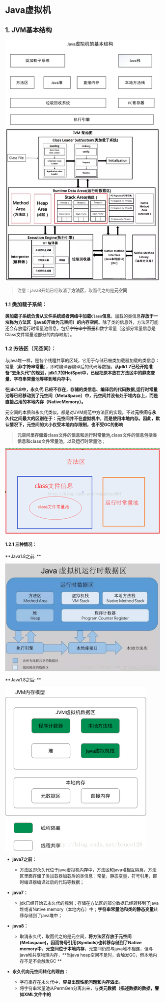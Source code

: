 # Java虚拟机

## 1. JVM基本结构

<img src=".\img\1569379134930.png" alt="1569379134930" style="zoom:150%;" />

<img src=".\img\webp" alt="img" style="zoom:150%;" />

> 注意：java8开始已经取消了**方法区**，取而代之的是**元空间**

### 1.1 类加载子系统：

**类加载子系统负责从文件系统或者网络中加载`Class`信息**，加载的类信息**存放于一块称为方法区（java8开始为元空间）的内存空间**。除了类的信息外，方法区可能还会存放运行时常量池信息，包括~~字符串字面量~~和数字常量（这部分常量信息是Class文件常量池部分的内存映射）。

[java类加载器]: .\Java类加载器.md	"java类加载器"

### 1.2 ~~方法区~~（元空间）：

与java堆一样，是各个线程共享的区域，它用于存储已被类加载器加载的类信息：常量（**非字符串常量**），即时编译器编译后的代码等数据。**从jdk1.7已经开始准备“去永久代”的规划，jdk1.7的HotSpot中，已经把原本放在方法区中的静态变量、字符串常量池等移到堆内存中。**

**在jdk1.8中，永久代** **已经不存在，存储的类信息、编译后的代码数据,运行时常量池等已经移动到了元空间（MetaSpace）中，元空间并没有处于堆内存上，而是直接占用的本地内存（NativeMemory）。**

元空间的本质和永久代类似，都是对JVM规范中方法区的实现。不过**元空间与永久代之间最大的区别在于：元空间并不在虚拟机中，而是使用本地内存。因此，默认情况下，元空间的大小仅受本地内存限制，也不受GC的影响**

> **元空间里存储着class文件的信息和运行时常量池,class文件的信息包括类信息和class文件常量池，以及运行时常量池**；

![img](.\img\1212312451.png)

#### **1.2.1 三种情况：**

**Java1.8之前: **

![](.\img\20180821135022994.png)

**Java1.8之后: **

![](.\img\20180312125453153.jpg)

- **java7之前：**
  - 方法区即永久代位于java虚拟机内存中，方法区和java堆相互隔离，方法区里面存储了类加载器加载后的类信息：常量，静态变量，符号引用，即时编译器编译过后的代码等数据；
- **java7：**
  - jdk已经开始去永久代的规划；存储在方法区的部分数据已经转移到了java堆或者Native memory（本地内存）中；**字符串常量池和类的静态变量**转移存储到了java堆中；
- **java8：**
  - 取消永久代，取而代之的是元空间，**将方法区存放于元空间(Metaspace)，因而符号引用(Symbols)也转移存储到了Native memory中**，**元空间位于本地内存**，元空间仍然与java堆不相连，但与java堆共享物理内存，**当java heap空间不足时，会触发GC，但本地内存不足不会触发GC **
- **永久代向元空间转化的理由：**

  - 字符串存在永久代中，**容易出现性能问题和内存溢出。**
  - 将字符串常量池从PermGen分离出来，与**类元数据（描述数据的数据，譬如XML文件中的<title>标签）分开，提升类元数据的独立性**
  - 类及方法的信息等比较难确定其大小，因此对于永久代的大小指定比较困难，太小容易出现永久代溢出，太大则容易导致老年代溢出。
  - 在PermGen中元数据可能会随着每一次Full GC发生而进行移动。**HotSpot虚拟机的每种类型的垃圾回收器都需要特殊处理PermGen中的元数据，分离出来以后可以简化Full GC以及对以后的并发隔离类元数据等方面进行优化**。
  - 永久代会为 GC 带来不必要的复杂度，并且回收效率偏低。

### 1.3 Java堆

**java堆在虚拟机启动的时候建立**，它是java程序最主要的内存工作区域。**几乎所有的java对象实例都存放在java堆中。堆空间是所有线程共享的**，这是一块与java应用密切相关的内存空间。

**特点：**

1. 堆用于存储创建好的对象和数组
2. jvm只有一个堆，被所有线程共享
3. 堆是一个不连续性的内存空间，分配灵活，速度慢

**java堆内存分为`年轻代（Young Generation）`和`年老代（old Generation）`**。年轻代又分为两种：`Eden`区域，两个大小相等的`Survivor`区域。

所有新建的Object都会存放在`Young Generation`中。如果Young Generation的数据在一次或多次GC后存活下来，将会转移到Old Generation中。新的对象总是创建在Eden Generation；

堆空间内存分配（默认情况下）
老年代 ： 三分之二的堆空间
年轻代 ： 三分之一的堆空间 
eden区： 8/10 的年轻代空间
survivor0 : 1/10 的年轻代空间
survivor1 : 1/10 的年轻代空间
命令行上执行如下命令，查看所有默认的jvm参数
`java -XX:+PrintFlagsFinal -version`

`-XX:InitialSurvivorRatio`    新生代Eden/Survivor空间的初始比例
`-XX:Newratio    Old`区 和 `Yong`区 的内存比例

<img src=".\img\345531-20151115204320728-1210139023-1551797567453.png" alt="img" style="zoom:150%;" />

<img src=".\img\70" alt="heap" style="zoom:150%;" />

#### 年轻代：

所有新生成的对象首先都会存放在`Eden Generation`中，**年轻代的目标就是尽可能的快速收集掉那些声明周期短的对象。**年轻代分三个去，一个Eden区，两个大小相等的Survivor区（一般而言，可以配置多个）。大部分对象在Eden区中生成。

#### 年老代：

**在年轻代中经理了N次（默认15次）垃圾回收后仍然存活的对象，就会被放到年老代中。**因此，可以认为年老代中存放的都是一些生命周期较长的对象。

### 1.4 直接内存

java 的 NIO 库允许 java 程序使用直接内存。直接内存是在 java 堆外的、直接向系统申请的内存空间。通常访问直接内存的速度会优于 java 堆。因此**出于性能的考虑，读写频繁的场合可能会考虑使用直接内存**。由于**直接内存在 java 堆外，因此它的大小不会直接受限于 Xmx 指定的最大堆大小**，但是系统内存是有限的，java 堆和直接内存的总和依然受限于操作系统能给出的最大内存。

### 1.5 垃圾回收系统

垃圾回收系统是 java 虚拟机的重要组成部分，**垃圾回收器可以对~~方法区~~、java 堆和直接内存进行回收。其中，java 堆是垃圾收集器的工作重点**。和 C/C++不同，java 中所有的对象空间释放都是隐式的，也就是说，java 中没有类似 free()或者 delete()这样的函数释放指定的内存区域。对于不再使用的垃圾对象，垃圾回收系统会在后台默默工作，默默查找、标识并释放垃圾对象，完成包括 java 堆、方法区和直接内存中的全自动化管理。

### 1.6 Java栈

**每一个 java 虚拟机线程都有一个私有的 java 栈，一个线程的 java 栈在线程创建的时候被创建**，java 栈中保存着帧信息，java 栈中保存着局部变量、方法参数，同时和 java 方法的调用、返回密切相关。

1. 栈描述的是方法执行的内存模型，**每个方法被调用都会创建一个栈帧**（局部变量表，操作数栈，指向运行时常量池的引用，方法返回地址等）
2. **JVM为每一个线程创建一个栈**，用于存放该线程执行方法的信息
3. **栈属于线程私有，不能实现线程间的共享**
4. 栈的储存特性是**先进后出，后进先出**；
5. 栈是由系统自动分配, 速度快!栈是一个连续的内存空间

#### 局部变量表

**用于存储方法中的局部变量（包括在方法中声明的非静态变量以及函数形参）**。对于**基本数据类型的变量，直接存储他的值，对于引用类型的变量，则存的是指向对象的引用**。局部变量表的大小在编译器就可以确定其大小，因此**在程序执行期间局部变量表的大小是不会改变的**。

#### 操作数栈

**栈最典型的一个应用就是用来对表达式求值**。想想一个线程执行方法的过程中，实际上就是不断执行语句的过程，而归根到底就是进行计算的过程。因此可以这么说，**程序中的所有计算过程都是在借助于操作数栈来完成的。**

#### 指向运行时常量池的引用

**在方法执行的过程中有可能用到类中的常量，所以必须要有一个引用指向运行时常量池。**

#### 方法返回地址

**当一个方法执行完毕之后，要返回之前调用它的地方，因此在栈帧中必须保存一个方法返回地址。**

###  1.7 本地方法栈

本地方法栈和 java 栈非常类似，最大的不同在于 **java 栈用于方法的调用，而本地方法栈则用于本地方法的调用**，作为对 java 虚拟机的重要扩展，java 虚拟机允许 java 直接调用本地方法（通常使用 C 编写）

### 1.8  PC  寄存器

也叫**程序计数器**，**寄存器是每个线程私有的空间，java虚拟机会为每一个java线程创建PC寄存器**。倘**若当前执行的是JVM方法，则该寄存器中保存当前执行指令的地址；倘若执行的是native方法，则PC寄存器为空。**

- 程序计数器是指CPU中的寄存器，**保存的是程序当前执行的指令的地址**（也可以说保存下一条指令的所在存储单元的地址）
- 在JVM中，多线程是通过线程轮流切换来获得CPU执行时间的，因此，在任一具体时刻，一个CPU的内核只会执行一条线程中的指令，所以PC寄存器是每个线程所私有的；
- 唯一一个在Java虚拟机规范中没有任何**OutOfMemoryError**的区域；

### 1.9 执行引擎

执行引擎是Java虚拟机的最核心组件之一，它负责**执行虚拟机中的字节码，或者执行本地方法**，现代虚拟机为了提高执行效率，会使用即时编译(just in time)技术**将方法编译成机器码后再执行**。





## 2. 常量池

用final修饰的变量表示常量，值一旦给定，无法改变；

修饰方法：该类不可被子类重写，可以被重载；

修饰类：无法被继承；

final修饰的变量有三种：静态变量、实例变量和局部变量，分别表示三种类型的常量。

java的常量池分为三种：

- Class常量池
- 运行时常量池
- String常量池

### 2.1 Class常量池

所处区域：class文件中

诞生时间：编译时

内容概要：符号引用( 符号引用包括：1.类的全限定名，2.字段名和描述，3.方法名和描述。)和字面量 （字符串，使用final修饰的基本数据类型，基本数据类型的值）

<img src=".\img\20141010133603275.png" alt="img" style="zoom:150%;" />

<img src=".\img\14141412213.png" alt="这里写图片描述" style="zoom:150%;" />

**class常量池是在编译的时候每个class都有的，在编译阶段，存放的是符号引用和常量**。class文件中除了包含类的版本、字段、方法、接口等描述信息外，还有一项信息就是常量池(constant pool table)，**用于存放编译器生成的各种字面量(Literal)和符号引用(Symbolic References)**。 字面量就是我们所说的常量概念，**如文本字符串、被声明为final的常量值等**。 **符号引用是一组符号来描述所引用的目标**，符号可以是任何形式的字面量，只要使用时能无歧义地定位到目标即可（它与直接引用区分一下，**直接引用一般是指向元空间的本地指针**，相对偏移量或是一个能间接定位到目标的句柄）。一般包括下面三类常量：

- 类和接口的全限定名
- 字段的名称和描述符
- 方法的名称和描述符

### 2.2 运行时常量池

所处区域：元空间

诞生时间：类加载器加载Class信息进入元空间时

**jvm在执行某个类的时候，必须经过加载、链接、初始化，而链接又包括验证、准备、解析三个阶段。而当类加载到内存中后，jvm就会将class常量池中的内容存放到运行时常量池中**，由此可知，**运行时常量池也是每个类都有一个**。class常量池中存的是字面量和符号引用，也就是说他们存的并不是对象的实例，而是对象的符号引用值。而经过解析（resolve）之后，也就是把符号引用替换为直接引用，**解析的过程会去查询全局字符串池**，也就是我们所说的StringTable，以**保证运行时常量池所引用的字符串与全局字符串池中所引用的是一致的**。

运行时常量池是当class文件被加载完成后，**java虚拟机会将class文件常量池里的内容转移到运行时常量池里，在class文件常量池的符号引用有一部分是会被转变为直接引用的**，比如说类的静态方法或私有方法，实例构造方法，父类方法，这是因为这些方法不能被重写其他版本，所以能在加载的时候就可以将符号引用转变为直接引用，而其他的一些方法是在这个方法被第一次调用的时候才会将符号引用转变为直接引用的。

**运行时常量池里的内容除了是class文件常量池里的内容外，还将class文件常量池里的符号引用转变为直接引用，而且运行时常量池里的内容是能动态添加的**。例如调用String的intern方法就能将string的值添加到String常量池中。

### 2.3 字符串常量池

所处区域：java堆

诞生时间：**类加载完成，经过验证，准备后（类的初始化阶段）在堆中生成字符串对象实例，然后将引用存入string pool**

全局常量池里的类容是在**类加载完成，经过验证，准备阶段之后在堆中生成字符串对象实例，然后将该字符串对象实例的引用存入string pool中**（**字符串常量池存的是实例对象的引用，而不是具体的实例对象，具体的实例对象是在堆中开辟的一块空间存放的**）；在HotSpot VM里实现的string pool功能的是一个StringTable类，它是一个哈希表，里面存的是驻留字符串(也就是我们常说的用双引号括起来的)的引用（而不是驻留字符串实例本身），也就是说在堆中的某些字符串实例被这个StringTable引用之后就等同被赋予了”驻留字符串”的身份。这个**StringTable在每个HotSpot VM的实例只有一份，被所有的类共享。**

其实，“使用常量池”对应的字节码是一个 ldc 指令，**在给 String 类型的引用赋值的时候会先执行这个指令，看常量池中是否存在这个字符串对象的引用，若有就直接返回这个引用，若没有，就在堆里创建这个字符串对象并在字符串常量池中记录下这个引用（**jdk1.7)。**String 类的 intern() 方法还可在运行期间把字符串放到字符串常量池中。**

8种基本数据类型中除了两种浮点类型剩余的6种基本数据类型的包装类，都使用了缓冲池技术，但是 Byte、Short、Integer、Long、Character 这5种整型的包装类也只是在对应值在 [-128,127] 时才会使用缓冲池

### 总结：

- 字符串全局常量池在每个JVM中只有一份，存放的是字符串实例对象的引用
- class常量池是在class文件编译的时候就有的，在编译阶段存放的是符号引用和常量
- 运行时常量池是在类加载完成之后，将每个class常量池中的符号引用和常量转存到运行时常量池中，也就是说，每个class都有一个运行时常量池，**类在解析之后，将符号引用替换成直接引用**，对于字符串与全局常量池中的引用值保持一致。



## 3. JVM优化

## 常见 GC 的优化配置？

| 配置              | 描述                                     |
| :---------------- | :--------------------------------------- |
| -Xms              | 初始化堆内存大小                         |
| -Xmx              | 堆内存最大值                             |
| -Xmn              | 新生代大小                               |
| -XX:PermSize      | 初始化永久代大小                         |
| -XX:MaxPermSize   | 永久代最大容量                           |
| -XX:SurvivorRatio | 设置年轻代中 Eden 区与 Survivor 区的比值 |
| -XX:Xmn           | 设置年轻代大小                           |

另外，也可以看看 [《JVM 调优》](https://blog.csdn.net/zhaojw_420/article/details/70527138) 文章。

1. 查看gc日志
   1. 观察young gc、full gc的执行频率，以及gc时区域的内存使用情况
2. dump命令获取当前jvm堆的内存使用情况
   1. 注意需要事先下线dump的服务
   2. dump命令执行阶段，会暂停jvm，表现为全局停顿，所有Java代码停止，native代码可以执行，但不能与JVM交互。
   3. 可使用JProfile工具分析dump日志

https://blog.csdn.net/hu00848/article/details/123828518?utm_medium=distribute.pc_relevant.none-task-blog-2~default~baidujs_baidulandingword~default-1-123828518-blog-114143461.pc_relevant_3mothn_strategy_and_data_recovery&spm=1001.2101.3001.4242.2&utm_relevant_index=4

https://blog.csdn.net/weixin_42468413/article/details/114143461

https://blog.csdn.net/WZH577/article/details/109782827







## 4.垃圾回收

针对HotSpot VM的实现，它里面的GC其实准确分类只有两大种：

- Partial GC：并不收集整个GC堆的模式
  - Young GC：只收集young gen的GC
  - Old GC：只收集old gen的GC。只有`CMS`的concurrent collection是这个模式
  - Mixed GC：收集整个young gen以及部分old gen的GC。只有`G1`有这个模式
- Full GC：收集整个堆，包括young gen、old gen、perm gen（如果存在的话）等所有部分的模式。

Major GC通常是跟full GC是等价的，收集整个GC堆。但因为HotSpot VM发展了这么多年，外界对各种名词的解读已经完全混乱了，当有人说“major GC”的时候一定要问清楚他想要指的是上面的full GC还是old gen。

最简单的分代式GC策略，按HotSpot VM的serial GC的实现来看，触发条件是：

- young GC：当young gen中的eden区分配满的时候触发。注意young GC中有部分存活对象会晋升到old gen，所以young GC后old gen的占用量通常会有所升高。
- full GC：当准备要触发一次young GC时，如果发现统计数据说之前young GC的平均晋升大小比目前old gen剩余的空间大，则不会触发young GC而是转为触发full GC（因为HotSpot VM的GC里，除了CMS的concurrent collection之外，其它能收集old gen的GC都会同时收集整个GC堆，包括young gen，所以不需要事先触发一次单独的young GC）；或者，如果有perm gen的话，要在perm gen分配空间但已经没有足够空间时，也要触发一次full GC；或者System.gc()、heap dump带GC，默认也是触发full GC。

HotSpot VM里其它非并发GC的触发条件复杂一些，不过大致的原理与上面说的其实一样。
当然也总有例外。Parallel Scavenge（-XX:+UseParallelGC）框架下，默认是在要触发full GC前先执行一次young GC，并且两次GC之间能让应用程序稍微运行一小下，以期降低full GC的暂停时间（因为young GC会尽量清理了young gen的死对象，减少了full GC的工作量）。这是HotSpot VM里的奇葩嗯。

并发GC的触发条件就不太一样。以CMS GC为例，它主要是定时去检查old gen的使用量，当使用量超过了触发比例就会启动一次CMS GC，对old gen做并发收集。



### 4.1 什么是 Minor GC/Major GC

首先我们先科普一下JVM 经典的堆布局:

![img](https://markdown-images-leo.oss-cn-zhangjiakou.aliyuncs.com/typora_images/202210282131944.webp)

对于经典的 JVM heap 布局，有两个区域比较清晰，首先是Young 区,一般会来存放年轻的对象或者刚被创建没多久的对象。其次是 Old 区，也就是老年代，一般会来存放比较长寿的对象，或者从 young 区晋升的对象。

对于young 区 我们又有三个区域，一个是 Eden 区，还有两个大小相等的 Survivor 区。

新生的对象会在 Eden 区创建。

#### Minor GC

> minor gc又名Young GC，指发生在年轻代的垃圾回收

此时**如果新生的对象无法在 Eden 区创建（Eden 区无法容纳)** 就会触发一次Young GC 此时会将 S0 区与Eden 区的对象一起进行可达性分析，找出活跃的对象，将它复制到 S1 区并且将S0区域和 Eden 区的对象给清空，这样那些不可达的对象进行清除，并且将S0 区 和 S1区交换。

但是这里会产生一个问题，Q:为啥会有两个 Survivor 区？

A: 因为假设设想一下只有一个 Survibor 区 那么就无法实现对于 S0 区的垃圾收集，以及分代年龄的提升。

#### Major GC

> 注意，major gc可能单指old gen，也可能指full gc；不同的垃圾回收算法指定的区域不同。

> 发生在老年代的GC ，基本上发生了一次Major GC 就会发生一次 Minor GC。并且Major GC 的速度往往会比 Minor GC 慢 10 倍。

什么时候发生Major GC？

1. 对于一个大对象，我们会首先在Eden 尝试创建，如果创建不了，就会触发Minor GC
2. 随后继续尝试在Eden区存放，发现仍然放不下
3. 尝试直接进入老年代，老年代也放不下
4. 触发 Major GC 清理老年代的空间
5. 放的下 成功
6. 放不下 OOM

![img](https://markdown-images-leo.oss-cn-zhangjiakou.aliyuncs.com/typora_images/202210282135667.jpeg)

#### FULL GC

- **Major GC 是清理老年代。**
- **Full GC 是清理整个堆空间—包括年轻代和老年代。**

### 如何判断一个对象是否已经死去？

有两种方式：

1. 引用计数
2. 可达性分析

**1）引用计数**

每个对象有一个引用计数属性，新增一个引用时计数加 1 ，引用释放时计数减 1 ，计数为 0 时可以回收。此方法简单，无法解决对象相互循环引用的问题。目前在用的有 Python、ActionScript3 等语言。

**2）可达性分析（Reachability Analysis）**

从 GC Roots 开始向下搜索，搜索所走过的路径称为引用链。当一个对象到 GC Roots 没有任何引用链相连时，则证明此对象是不可用的。不可达对象。目前在用的有 Java、C# 等语言。

🦅 **如果 A 和 B 对象循环引用，是否可以被 GC？**

可以，因为 Java 采用可达性分析的判断方式。

🦅 **在 Java 语言里，可作为 GC Roots 的对象包括以下几种？**

1. 虚拟机栈（栈帧中的本地变量表）中引用的对象。
2. 方法区中的类静态属性引用的对象。
3. 方法区中常量引用的对象。
4. 本地方法栈中 JNI(即一般说的 Native 方法)中引用的对象。

🦅 **方法区是否能被回收？**

方法区可以被回收，但是价值很低，主要回收废弃的常量和无用的类。

如何判断无用的类，需要完全满足如下三个条件：

1. 该类所有实例都被回收（Java 堆中没有该类的对象）。
2. 加载该类的 ClassLoader 已经被回收。
3. 该类对应的 `java.lang.Class` 对象没有在任何地方被引用，无法在任何地方利用反射访问该类。

### JMV垃圾回收算法

有四种算法：

1. 标记-清除算法
2. 标记-整理算法
3. 复制算法
4. 分代收集算法

**1）标记-清除算法**

标记-清除（Mark-Sweep）算法，是现代垃圾回收算法的思想基础。

标记-清除算法将垃圾回收分为两个阶段：标记阶段和清除阶段。

一种可行的实现是，在标记阶段，首先通过根节点，**标记所有从根节点开始的可达对象**。因此，未**被标记的对象就是未被引用的垃圾对象**（好多资料说标记出要回收的对象，其实明白大概意思就可以了）。然后，在**清除阶段，清除所有未被标记的对象**。

[![标记-清除算法](https://markdown-images-leo.oss-cn-zhangjiakou.aliyuncs.com/typora_images/202210291207129.jpeg)](http://static.iocoder.cn/f07ac7c68994aa21b7b4271073ea4e5b)标记-清除算法

- 缺点：
  - 1、效率问题，标记和清除两个过程的效率都不高。
  - 2、空间问题，标记清除之后会产生大量不连续的内存碎片，空间碎片太多可能会导致以后在程序运行过程中需要分配较大的对象时，无法找到足够的连续内存而不得不提前触发另一次垃圾收集动作。

**2）标记-整理算法**

标记整理算法，**类似与标记清除算法**，不过它**标记完对象后，不是直接对可回收对象进行清理，而是让所有存活的对象都向一端移动，然后直接清理掉边界以外的内存**。

[![标记-整理算法](https://markdown-images-leo.oss-cn-zhangjiakou.aliyuncs.com/typora_images/202210291207048.jpeg)](http://static.iocoder.cn/52ea9a3813e09621c563b1cd4bdf0d22)标记-整理算法

- 优点：
  - 1、相对标记清除算法，解决了内存碎片问题。
  - 2、没有内存碎片后，对象创建内存分配也更快速了（可以使用TLAB进行分配）。
- 缺点：
  - 1、效率问题，（同标记清除算法）标记和整理两个过程的效率都不高。

**3）复制算法**

复制算法，可以解决效率问题，它**将可用内存按容量划分为大小相等的两块，每次只使用其中的一块，当这一块内存用完了，就将还存活着的对象复制到另一块上面，然后再把已经使用过的内存空间一次清理掉**，这样使得每次都是对整个半区进行内存回收，内存分配时也就不用考虑内存碎片等复杂情况，只要移动堆顶指针，按顺序分配内存即可（还可使用TLAB进行高效分配内存）。

[![复制算法](https://markdown-images-leo.oss-cn-zhangjiakou.aliyuncs.com/typora_images/202210291207007.jpeg)](http://static.iocoder.cn/cc3f228ca5353fd5deb4b22b7a9709e6)复制算法

- 图的上半部分是未回收前的内存区域，图的下半部分是回收后的内存区域。通过图，我们发现不管回收前还是回收后都有一半的空间未被利用。
- 优点：
  - 1、效率高，没有内存碎片。
- 缺点：
  - 1、浪费一半的内存空间。
  - 2、复制收集算法在对象存活率较高时就要进行较多的复制操作，效率将会变低。

**4）分代收集算法**

当前商业虚拟机都是采用分代收集算法，它根据对象存活周期的不同将内存划分为几块，一般是把 Java 堆分为新生代和老年代，然后根据各个年代的特点采用最适当的收集算法。

- 在新生代中，每次垃圾收集都发现有大批对象死去，只有少量存活，就选用复制算法。
- 而老年代中，因为对象存活率高，没有额外空间对它进行分配担保，就必须使用“标记清理”或者“标记整理”算法来进行回收。

[![分代收集算法](https://markdown-images-leo.oss-cn-zhangjiakou.aliyuncs.com/typora_images/202210291207096.jpeg)](http://static.iocoder.cn/fec52af474f1250831d46b541e0fe7a9)分代收集算法

- 图的左半部分是未回收前的内存区域，右半部分是回收后的内存区域。
- 对象分配策略：
  - 对象优先在 Eden 区域分配，如果对象过大直接分配到 Old 区域。
  - 长时间存活的对象进入到 Old 区域。
- 改进自复制算法
  - 现在的商业虚拟机都采用这种收集算法来回收新生代，IBM 公司的专门研究表明，新生代中的对象 98% 是“朝生夕死”的，所以并不需要按照 `1:1` 的比例来划分内存空间，而是将内存分为一块较大的 Eden 空间和两块较小的 Survivor 空间，每次使用 Eden 和其中一块 Survivor 。当回收时，将 Eden 和 Survivor 中还存活着的对象一次性地复制到另外一块 Survivor 空间上，最后清理掉 Eden 和刚才用过的 Survivor 空间。
  - HotSpot 虚拟机默认 Eden 和 2 块 Survivor 的大小比例是 `8:1:1`，也就是每次新生代中可用内存空间为整个新生代容量的 90%（80%+10%），只有 10% 的内存会被“浪费”。当然，98% 的对象可回收只是一般场景下的数据，我们没有办法保证每次回收都只有不多于 10% 的对象存活，当 Survivor 空间不够用时，需要依赖其他内存（这里指老年代）进行分配担保（Handle Promotion）。

> 可以理解成：
>
> - 标记-清除算法是针对单个的对象进行回收（适合一次回收较少的对象）
> - 标记-整理算法是针对范围的对象进行回收（把标记过的引用对象放在一起，划分边界，然后清除内存区域中另一端所有的对象，适合回收不多不少的对象）
> - 复制算法是针对一个区域的对象进行回收（标记过的引用对象放到另一个内存区域，转而直接回收当前内存区域，适合一次性回收大量的对象）
> - 分代收集算法是针对jvm堆中不同区域的对象生命周期特性来进行合理的算法使用
>   - 年轻代中80%-90%的对象生命周期非常短，熬不过一次、二次GC，所以非常适合复制算法，一次GC可以回收非常多的对象
>   - 年老代中的对象生命周期都非常的长，一次GC段不可能回收多的对象，所以非常时候标记-清除、标记-整理算法 一次GC回收少量的对象

### JVM 垃圾收集器有哪些

如果说收集算法是内存回收的方法论，那么垃圾收集器就是内存回收的具体实现。

- 新生代收集器
  - Serial 收集器
  - ParNew 收集器（ParNew 收集器，是 Serial 收集器的多线程版。）
  - Parallel Scavenge 收集器
- 老年代收集器
  - Serial Old 收集器
    - Serial Old 收集器，是 Serial 收集器的老年代版本。
  - Parallel Old 收集器
    - Parallel Old 收集器，是 Parallel Scavenge 收集器的老年代版本。
  - CMS 收集器
- 新生代 + 老年代收集器
  - G1 收集器
  - ZGC 收集器

小结表格如下：

| 收集器                | 串行、并行or并发 | 新生代/老年代 | 算法               | 目标         | 适用场景                                  |
| :-------------------- | :--------------- | :------------ | :----------------- | :----------- | :---------------------------------------- |
| **Serial**            | 串行             | 新生代        | 复制算法           | 响应速度优先 | 单CPU环境下的Client模式                   |
| **Serial Old**        | 串行             | 老年代        | 标记-整理          | 响应速度优先 | 单CPU环境下的Client模式、CMS的后备预案    |
| **ParNew**            | 并行             | 新生代        | 复制算法           | 响应速度优先 | 多CPU环境时在Server模式下与CMS配合        |
| **Parallel Scavenge** | 并行             | 新生代        | 复制算法           | 吞吐量优先   | 在后台运算而不需要太多交互的任务          |
| **Parallel Old**      | 并行             | 老年代        | 标记-整理          | 吞吐量优先   | 在后台运算而不需要太多交互的任务          |
| **CMS**               | 并发             | 老年代        | 标记-清除          | 响应速度优先 | 集中在互联网站或B/S系统服务端上的Java应用 |
| **G1**                | 并发             | both          | 标记-整理+复制算法 | 响应速度优先 | 面向服务端应用，将来替换CMS               |

> 客优云 年轻代使用`ParNew`回收器，年老代使用`CMS`回收器

🦅 **G1 和 CMS 的区别？**

- CMS ：并发标记清除。他的主要步骤有：初始收集，并发标记，重新标记，并发清除（删除）、重置。
- G1：主要步骤：初始标记，并发标记，重新标记，复制清除（整理）
- CMS 的缺点是对 CPU 的要求比较高。G1是将内存化成了多块，所有对内段的大小有很大的要求。
- CMS是清除，所以会存在很多的内存碎片。G1是整理，所以碎片空间较小。
- G1 和 CMS 都是响应优先把，他们的目的都是尽量控制 STW 时间。

> G1 和 CMS 的 Full GC 都是单线程 mark sweep compact 算法，直到 JDK10 才优化为并行的。

感兴趣的胖友，可以看看 [《GC 优化的一些总结》](http://engineering.xueqiu.com/blog/2015/06/25/jvm-gc-tuning/) 的分析。

🦅 **CMS 算法的过程，CMS 回收过程中 JVM 是否需要暂停？**

会有短暂的停顿。详细的，可以看看 [《[jvm\][面试] 并发收集器 CMS(Concurrent Mark-Sweep)》](https://blog.csdn.net/wfh6732/article/details/57490195) 。

🦅 **如何使用指定的垃圾收集器**

| 配置                    | 描述                                     |
| :---------------------- | :--------------------------------------- |
| -XX:+UserSerialGC       | 串行垃圾收集器                           |
| -XX:+UserParrallelGC    | 并行垃圾收集器                           |
| -XX:+UseConcMarkSweepGC | 并发标记扫描垃圾回收器                   |
| -XX:ParallelCMSThreads  | 并发标记扫描垃圾回收器 =为使用的线程数量 |
| -XX:+UseG1GC            | G1垃圾回收器                             |

### 对象分配规则是什么？

- 对象优先分配在 Eden 区。

  > 如果 Eden 区无法分配，那么尝试把活着的对象放到 Survivor0 中去（Minor GC）
  >
  > - 如果 Survivor0 可以放入，那么放入之后清除 Eden 区。
  > - 如果 Survivor0 不可以放入，那么尝试把 Eden 和 Survivor0 的存活对象放到 Survivor1 中。
  >   - 如果 Survivor1 可以放入，那么放入 Survivor1 之后清除 Eden 和 Survivor0 ，之后再把 Survivor1 中的对象复制到 Survivor0 中，保持 Survivor1 一直为空。
  >   - 如果 Survivor1 不可以放入，那么直接把它们放入到老年代中，并清除 Eden 和 Survivor0 ，这个过程也称为**分配担保**。
  >
  > ps：清除 Eden、Survivor 区，就是 Minor GC 。
  >
  > 总结来说，分配的顺序是：新生代（Eden => Survivor0 => Survivor1）=> 老年代

- 大对象直接进入老年代（大对象是指需要大量连续内存空间的对象）。

  > 这样做的目的是，避免在 Eden 区和两个 Survivor 区之间发生大量的内存拷贝（新生代采用复制算法收集内存）。

- 长期存活的对象进入老年代。

  > 虚拟机为每个对象定义了一个年龄计数器，如果对象经过了 1 次 Minor GC 那么对象会进入 Survivor 区，之后每经过一次 Minor GC 那么对象的年龄加 1 ，知道达到阀值对象进入老年区。

- 动态判断对象的年龄。

  > 为了更好的适用不同程序的内存情况，虚拟机并不是永远要求对象的年龄必须达到 MaxTenuringThreshold 才能晋升老年代。
  >
  > 如果 Survivor 区中相同年龄的所有对象大小的总和大于 Survivor 空间的一半，年龄大于或等于该年龄的对象可以直接进入老年代。

- 空间分配担保。

  > 每次进行 Minor GC 时，JVM 会计算 Survivor 区移至老年区的对象的平均大小，如果这个值大于老年区的剩余值大小则进行一次 Full GC ，如果小于检查 HandlePromotionFailure 设置，如果 `true` 则只进行 Monitor GC ，如果 `false` 则进行 Full GC 。

如下是一张对象创建时，分配内存的图：[![内存分配](https://markdown-images-leo.oss-cn-zhangjiakou.aliyuncs.com/typora_images/202210291307092.png)](http://static.iocoder.cn/bc22a30cbe93b8dedda080144a73b613)内存分配

🦅 **为什么新生代内存需要有两个 Survivor 区？**

详细的原因，可以看 [《为什么新生代内存需要有两个 Survivor 区》](https://blog.csdn.net/qq_27093465/article/details/79802884) 文章。

### 什么是新生代 GC 和老年代 GC？

GC 经常发生的区域是堆区，堆区还可以细分为

[![堆](https://markdown-images-leo.oss-cn-zhangjiakou.aliyuncs.com/typora_images/202210291333081.png)](http://static.iocoder.cn/67796f9fc657b7b4dd0054f561248f5b)堆

- 新生代
  - 一个 Eden 区
  - 两个 Survivor 区
- 老年代

> 默认新生代(Young)与老年代(Old)的比例的值为 `1:2` (该值可以通过参数 `–XX:NewRatio` 来指定)。
>
> 默认的 `Eden:from:to=8:1:1` (可以通过参数 `–XX:SurvivorRatio` 来设定)。

**新生代GC（MinorGC/YoungGC）**：指发生在新生代的垃圾收集动作，因为 Java 对象大多都具备朝生夕灭的特性，所以 MinorGC 非常频繁，一般回收速度也比较快。

**老年代GC（MajorGC/FullGC）**：指发生在老年代的 GC，出现了 MajorGC，经常会伴随至少一次的 MinorGC（但非绝对的，在 Parallel Scavenge 收集器的收集策略里就有直接进行 MajorGC 的策略选择过程）。MajorGC 的速度一般会比 MinorGC 慢 10 倍以上。

🦅 **什么情况下会出现 Young GC？**

对象优先在新生代 Eden 区中分配，如果 Eden 区没有足够的空间时，就会触发一次 Young GC 。

🦅 **什么情况下回出现 Full GC？**

Full GC 的触发条件有多个，FULL GC 的时候会 STOP THE WORD 。

- 1、在执行 Young GC 之前，JVM 会进行空间分配担保——如果老年代的连续空间小于新生代对象的总大小（或历次晋升的平均大小），则触发一次 Full GC 。
- 2、大对象直接进入老年代，从年轻代晋升上来的老对象，尝试在老年代分配内存时，但是老年代内存空间不够。
- 3、显式调用 `System#gc()` 方法时。

